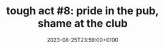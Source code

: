 ---
layout: event
title: "tough act #8: pride in the pub, shame at the club"
lineup: [
    "Yazzus",
    "Jennifer Walton",
    "Nova Cheq",
    "DJ Deep Heat",
    "DJ Soyboi",
    "djlaundrybasket",
    "Tee",
    "Evil DJ",
    "DJ Spotify Playlist",
    "The Tough Act Residents Association",
]
date:  2023-08-25T23:59:00+0100
location: "the white hotel"
image: ["/img/pride-pub.webp", "/img/shame-club.webp"]
background: "background-image: linear-gradient(to right,#30ace9 50%, #a846a7 50%)"
colour: "white"
---